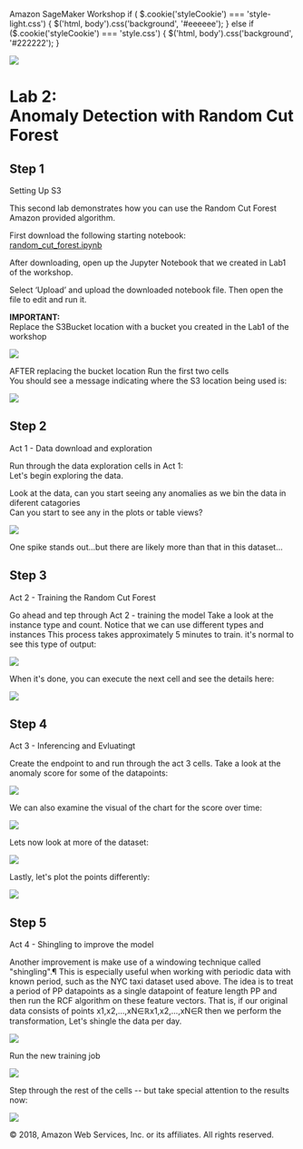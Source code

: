   Amazon SageMaker Workshop                              if ( $.cookie('styleCookie') === 'style-light.css') { $('html, body').css('background', '#eeeeee'); } else if ($.cookie('styleCookie') === 'style.css') { $('html, body').css('background', '#222222'); }                     

![](images/aws_logo.png)

  Lab 2:  
Anomaly Detection with Random Cut Forest
===================================================

Step 1
------

Setting Up S3

This second lab demonstrates how you can use the Random Cut Forest Amazon provided algorithm.

First download the following starting notebook:  
[random\_cut\_forest.ipynb](random_cut_forest.ipynb)

After downloading, open up the Jupyter Notebook that we created in Lab1 of the workshop.

Select ‘Upload’ and upload the downloaded notebook file. Then open the file to edit and run it.

**IMPORTANT:**  
Replace the S3Bucket location with a bucket you created in the Lab1 of the workshop  

![](images/lab1/pic1.png)

AFTER replacing the bucket location Run the first two cells  
You should see a message indicating where the S3 location being used is:

![](images/lab1/pic2.png)

Step 2
------

Act 1 - Data download and exploration

Run through the data exploration cells in Act 1:  
Let's begin exploring the data.

Look at the data, can you start seeing any anomalies as we bin the data in diferent catagories  
Can you start to see any in the plots or table views?

![](images/lab1/pic3.png)

One spike stands out...but there are likely more than that in this dataset...

Step 3
------

Act 2 - Training the Random Cut Forest

Go ahead and tep through Act 2 - training the model Take a look at the instance type and count. Notice that we can use different types and instances This process takes approximately 5 minutes to train. it's normal to see this type of output:

![](images/lab1/pic4.png)

When it's done, you can execute the next cell and see the details here:

![](images/lab1/pic5.png)

Step 4
------

Act 3 - Inferencing and Evluatingt

Create the endpoint to and run through the act 3 cells. Take a look at the anomaly score for some of the datapoints:

![](images/lab1/pic6.png)

We can also examine the visual of the chart for the score over time:

![](images/lab1/pic7.png)

Lets now look at more of the dataset:

![](images/lab1/pic8.png)

Lastly, let's plot the points differently:

![](images/lab1/pic9.png)

Step 5
------

Act 4 - Shingling to improve the model

Another improvement is make use of a windowing technique called "shingling".¶ This is especially useful when working with periodic data with known period, such as the NYC taxi dataset used above. The idea is to treat a period of PP datapoints as a single datapoint of feature length PP and then run the RCF algorithm on these feature vectors. That is, if our original data consists of points x1,x2,…,xN∈ℝx1,x2,…,xN∈R then we perform the transformation, Let's shingle the data per day.

![](images/lab1/pic10.png)

Run the new training job

![](images/lab1/pic11.png)

Step through the rest of the cells -- but take special attention to the results now:

![](images/lab1/pic12.png)

© 2018, Amazon Web Services, Inc. or its affiliates. All rights reserved.
